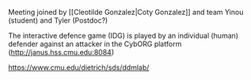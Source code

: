 Meeting joined by [[Cleotilde Gonzalez|Coty Gonzalez]] and team Yinou (student) and Tyler (Postdoc?)

The interactive defence game (IDG) is played by an individual (human) defender against an attacker in the CybORG platform  (http://janus.hss.cmu.edu:8084)

https://www.cmu.edu/dietrich/sds/ddmlab/